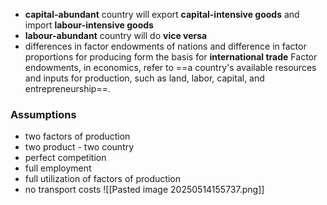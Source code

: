 - **capital-abundant** country will export **capital-intensive goods** and import **labour-intensive goods** 
- **labour-abundant** country will do **vice versa** 
- differences in factor endowments of nations and difference in factor proportions for producing form the basis for **international trade** 
	  Factor endowments, in economics, refer to ==a country's available resources and inputs for production, such as land, labor, capital, and entrepreneurship==.

### Assumptions
- two factors of production
- two product - two country
- perfect competition
- full employment
- full utilization of factors of production
- no transport costs
![[Pasted image 20250514155737.png]]
